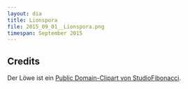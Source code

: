 ```yaml
---
layout: dia
title: Lionspora
file: 2015_09_01__Lionspora.png
timespan: September 2015
---
```


## Credits

Der Löwe ist ein [Public Domain-Clipart von StudioFibonacci](https://web.archive.org/web/20180102051919/https://openclipart.org/detail/22284/cartoon-lion).
